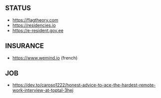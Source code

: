 

## STATUS
- https://flagtheory.com
- https://residencies.io
- https://e-resident.gov.ee

## INSURANCE 
- https://www.wemind.io (french)

## JOB
- https://dev.to/caroso1222/honest-advice-to-ace-the-hardest-remote-work-interview-at-toptal-3hej

